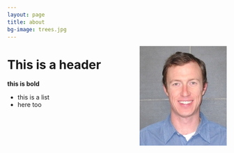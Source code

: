 ```yaml
---
layout: page
title: about
bg-image: trees.jpg
---
```


<img src="/assets/img/profile/faceprofile_sm.jpg" style="float:right;" class="mr12 border border--gray border--2"/>

# This is a header

**this is bold**

- this is a list
- here too

